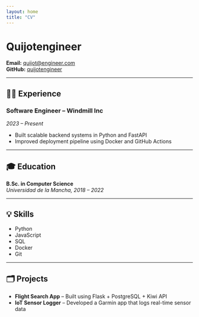 ```yaml
---
layout: home
title: "CV"
---
```


# Quijotengineer

**Email:** [quijot@engineer.com](mailto:quijot@engineer.com)  
**GitHub:** [quijotengineer](https://github.com/quijotengineer)

---

## 🧑‍💻 Experience

### Software Engineer – Windmill Inc  
*2023 – Present*  
- Built scalable backend systems in Python and FastAPI  
- Improved deployment pipeline using Docker and GitHub Actions

---

## 🎓 Education

**B.Sc. in Computer Science**  
*Universidad de la Mancha, 2018 – 2022*

---

## 💡 Skills

- Python
- JavaScript
- SQL
- Docker
- Git

---

## 🗂 Projects

- **Flight Search App** – Built using Flask + PostgreSQL + Kiwi API  
- **IoT Sensor Logger** – Developed a Garmin app that logs real-time sensor data
